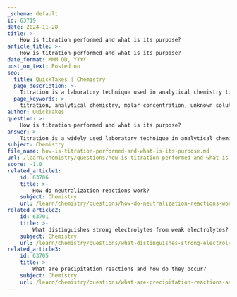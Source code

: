 ```yaml
---
_schema: default
id: 63719
date: 2024-11-28
title: >-
    How is titration performed and what is its purpose?
article_title: >-
    How is titration performed and what is its purpose?
date_format: MMM DD, YYYY
post_on_text: Posted on
seo:
  title: QuickTakes | Chemistry
  page_description: >-
    Titration is a laboratory technique used in analytical chemistry to determine the concentration of an unknown solution by using a known titrant. It involves a step-by-step procedure to measure the endpoint of a reaction with indicators and calculate the concentration of the analyte.
  page_keywords: >-
    titration, analytical chemistry, molar concentration, unknown solution, titrant, analyte, laboratory technique, endpoint detection, color indicator, stoichiometric calculations, acid-base reaction, laboratory equipment, precise measurement
author: QuickTakes
question: >-
    How is titration performed and what is its purpose?
answer: >-
    Titration is a widely used laboratory technique in analytical chemistry that allows for the precise measurement of the molar concentration of an unknown solution by using a solution of known concentration, referred to as the titrant. The primary purpose of titration is to determine the concentration of an analyte (the substance being analyzed) through a chemical reaction.\n\n### Procedure for Performing a Titration\n\n1. **Preparation**: Gather the necessary equipment, which includes a calibrated burette, a burette stand, an Erlenmeyer flask or beaker, a measured amount of the analyte, and a sufficient quantity of the titrant. \n\n2. **Indicator Addition**: Add a few drops of an appropriate color indicator to the analyte solution in the flask. The indicator will signal the endpoint of the titration, typically through a color change.\n\n3. **Filling the Burette**: Fill the burette with the titrant solution, ensuring there are no air bubbles in the nozzle. Record the initial volume of the titrant in the burette.\n\n4. **Titration Process**: Slowly add the titrant from the burette to the analyte solution while continuously swirling the flask to mix the solutions. This should be done carefully to avoid overshooting the endpoint.\n\n5. **Endpoint Detection**: Continue adding the titrant until the indicator shows a permanent color change, indicating that the reaction has reached its endpoint.\n\n6. **Final Measurement**: Record the final volume of the titrant in the burette. The volume of titrant used can be calculated by subtracting the initial volume from the final volume.\n\n7. **Calculations**: Use the volume of titrant added and its known concentration to calculate the concentration of the analyte using stoichiometric relationships based on the balanced chemical equation for the reaction.\n\n### Purpose of Titration\n\nThe main purpose of titration is to determine the concentration of an unknown solution accurately. This technique is essential in various fields, including chemistry, biology, and environmental science, as it allows for the quantification of substances in a solution, such as acids, bases, and other reactants. Titration can also be used to assess the purity of a substance or to analyze the composition of a mixture.\n\nIn summary, titration is a fundamental analytical technique that provides precise measurements of concentrations, making it invaluable in both educational and professional laboratory settings.
subject: Chemistry
file_name: how-is-titration-performed-and-what-is-its-purpose.md
url: /learn/chemistry/questions/how-is-titration-performed-and-what-is-its-purpose
score: -1.0
related_article1:
    id: 63706
    title: >-
        How do neutralization reactions work?
    subject: Chemistry
    url: /learn/chemistry/questions/how-do-neutralization-reactions-work
related_article2:
    id: 63701
    title: >-
        What distinguishes strong electrolytes from weak electrolytes?
    subject: Chemistry
    url: /learn/chemistry/questions/what-distinguishes-strong-electrolytes-from-weak-electrolytes
related_article3:
    id: 63705
    title: >-
        What are precipitation reactions and how do they occur?
    subject: Chemistry
    url: /learn/chemistry/questions/what-are-precipitation-reactions-and-how-do-they-occur
---
```


&nbsp;